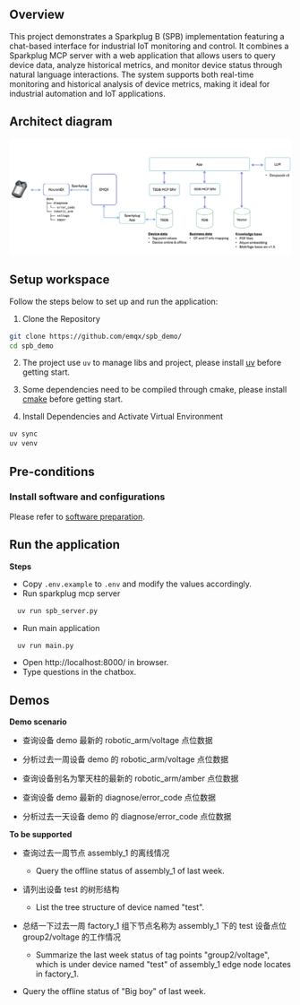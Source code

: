 ## Overview

This project demonstrates a Sparkplug B (SPB) implementation featuring a chat-based interface for industrial IoT monitoring and control. It combines a Sparkplug MCP server with a web application that allows users to query device data, analyze historical metrics, and monitor device status through natural language interactions. The system supports both real-time monitoring and historical analysis of device metrics, making it ideal for industrial automation and IoT applications.

## Architect diagram
![alt text](./docs/arch.png)

## Setup workspace

Follow the steps below to set up and run the application:

1. Clone the Repository
```bash
git clone https://github.com/emqx/spb_demo/
cd spb_demo
```

2. The project use `uv` to manage libs and project, please install [uv](https://docs.astral.sh/uv/getting-started/installation/) before getting start.

3. Some dependencies need to be compiled through cmake, please install [cmake](https://cmake.org/download/) before getting start.

4. Install Dependencies and Activate Virtual Environment
```bash
uv sync
uv venv
```

## Pre-conditions
### Install software and configurations
Please refer to [software preparation](docs/software.md).

## Run the application
**Steps**
- Copy `.env.example` to `.env` and modify the values accordingly.
- Run sparkplug mcp server
```bash
  uv run spb_server.py
```
- Run main application
```bash
  uv run main.py
```
- Open http://localhost:8000/ in browser.
- Type questions in the chatbox.

## Demos

**Demo scenario**
- 查询设备 demo 最新的 robotic_arm/voltage 点位数据
- 分析过去一周设备 demo 的 robotic_arm/voltage 点位数据

- 查询设备别名为擎天柱的最新的 robotic_arm/amber 点位数据

- 查询设备 demo 最新的 diagnose/error_code 点位数据
- 分析过去一天设备 demo 的 diagnose/error_code 点位数据

**To be supported**
- 查询过去一周节点 assembly_1 的离线情况 
  - Query the offline status of assembly_1 of last week.

- 请列出设备 test 的树形结构 
  - List the tree structure of device named "test".

- 总结一下过去一周 factory_1 组下节点名称为 assembly_1 下的 test 设备点位 group2/voltage 的工作情况 
  - Summarize the last week status of tag points "group2/voltage", which is under device named "test" of assembly_1 edge node locates in factory_1.

- Query the offline status of  "Big boy" of last week.
